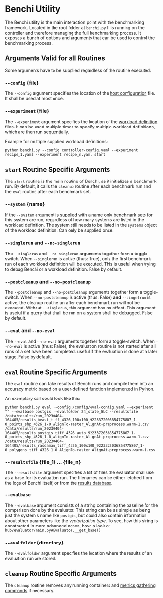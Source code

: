 # Benchi Utility

The Benchi utility is the main interaction point with the benchmarking framework. Located in the root folder at `benchi.py` It is running on the controller and therefore managing the full benchmarking process. It exposes a bunch of options and arguments that can be used to control the benchmarking process.

## Arguments Valid for all Routines

Some arguments have to be supplied regardless of the routine executed.

### `--config` {file}

The `--config` argument specifies the location of the [host configuration](host-config.md) file. It shall be used at most once.

### `--experiment` {file}

The `--experiment` argument specifies the location of the [workload definition](workload-definition.md) files. It can be used multiple times to specify multiple workload definitions, which are then run sequentially.

Example for multiple supplied workload definitions:

```shell
python benchi.py --config controller-config.yaml --experiment recipe_1.yaml --experiment recipe_n.yaml start
```

## `start` Routine Specific Arguments

The `start` routine is the main routine of Benchi, as it initializes a benchmark run. By default, it calls the `cleanup` routine after each benchmark run and the `eval` routine after each benchmark set.

### `--system` {name}

If the `--system` argument is supplied with a name only benchmark sets for this system are run, regardless of how many systems are listed in the workload definition. The system still needs to be listed in the `systems` object of the workload definition. Can only be supplied once.

### `--singlerun` and `--no-singlerun`

The `--singlerun` and `--no-singlerun` arguments together form a toggle-switch. When `--singlerun` is active (thus: True), only the first benchmark run of each workload definition will be executed. This is useful when trying to debug Benchi or a workload definition. False by default.


### `--postcleanup` and `--no-postcleanup`

The `--postcleanup` and `--no-postcleanup` arguments together form a toggle-switch. When `--no-postcleanup` is active (thus: False) **and** `--singelrun` is active, the cleanup routine un after each benchmark run will not be executed. Without `--singlerun`, this argument has no effect. This argument is useful if a query that shall be run on a system shall be debugged. False by default.


### `--eval` and `--no-eval`

The `--eval` and `--no-eval` arguments together form a toggle-switch. When `--no-eval` is active (thus: False), the evaluation routine is not started after all runs of a set have been completed. useful if the evaluation is done at a later stage. False by default.

## `eval` Routine Specific Arguments

The `eval` routine can take results of Benchi runs and compile them into an accuracy metric based on a user-defined function implemented in Python.

An exemplary call could look like this:

```shell
python benchi.py eval --config /config/eval-config.yaml --experiment "" --evalbase postgis --evalfolder 24_state_GLC --resultsfile /data/results/run_20230404-164405/results_beast_tiff_4326_100x100_9223372036854775807_1-0_points_shp_4326_1-0_AlignTo-raster_AlignAt-preprocess.warm-1.csv /data/results/run_20230404-164405/results_postgis_tiff_4326_auto_9223372036854775807_1-0_points_shp_4326_1-0_AlignTo-raster_AlignAt-preprocess.warm-1.csv /data/results/run_20230404-164405/results_rasdaman_tiff_4326_100x100_9223372036854775807_1-0_polygons_tiff_4326_1-0_AlignTo-raster_AlignAt-preprocess.warm-1.csv
```

### `--resultsfile` {file_1} … {file_n}

The `--resultsfile` argument specifies a lsit of files the evaluator shall use as a base for its evaluation run. The filenames can be either fetched from the logs of Benchi itself, or from the [results database](results-db.md).

### `--evalbase`

The `--evalbase` argument consists of a string containing the baseline for the comparison done by the evaluator. This string can be as simple as being just the system's name like `postgis`, but could also contain information about other parameters like the *vectorization type*. To see, how this string is constructed in more advanced cases, have a look at `hub/evaluator/main.py#Evaluator.__get_base()`

### `--evalfolder` {directory}

The `--evalfolder` argument specifies the location where the results of an evaluation run are stored.

## `cleanup` Routine Specific Arguments

The `cleanup` routine removes any running containers and [metrics gathering commands](quirks.md) if necessary.
